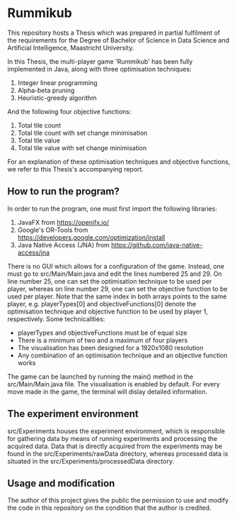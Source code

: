 # Rummikub

This repository hosts a Thesis which was prepared in partial fulfilment of the requirements for the Degree of Bachelor of Science in Data Science 
and Artificial Intelligence, Maastricht University.

In this Thesis, the multi-player game 'Rummikub' has been fully implemented in Java, along with three optimisation techniques:
1. Integer linear programming
2. Alpha-beta pruning
3. Heuristic-greedy algorithm

And the following four objective functions:
1. Total tile count
2. Total tile count with set change minimisation
3. Total tile value
4. Total tile value with set change minimisation

For an explanation of these optimisation techniques and objective functions, we refer to this Thesis's accompanying report.

## How to run the program?
In order to run the program, one must first import the following libraries:
1. JavaFX from https://openjfx.io/
2. Google's OR-Tools from https://developers.google.com/optimization/install
3. Java Native Access (JNA) from https://github.com/java-native-access/jna

There is no GUI which allows for a configuration of the game. Instead, one must go to src/Main/Main.java and edit the lines numbered 25 and 29. On line number
25, one can set the optimisation technique to be used per player, whereas on line number 29, one can set the objective function to be used per player. Note that
the same index in both arrays points to the same player, e.g. playerTypes[0] and objectiveFunctions[0] denote the optimisation technique and objective function
to be used by player 1, respectively. Some technicalities:
- playerTypes and objectiveFunctions must be of equal size
- There is a minimum of two and a maximum of four players
- The visualisation has been designed for a 1920x1080 resolution
- Any combination of an optimisation technique and an objective function works

The game can be launched by running the main() method in the src/Main/Main.java file. The visualisation is enabled by default. For every move made in the game,
the terminal will dislay detailed information.

## The experiment environment
src/Experiments houses the experiment environment, which is responsible for gathering data by means of running experiments and processing the acquired data.
Data that is directly acquired from the experiments may be found in the src/Experiments/rawData directory, whereas processed data is situated in the
src/Experiments/processedData directory.

## Usage and modification
The author of this project gives the public the permission to use and modify the code in this repository on the condition that the author is credited.
